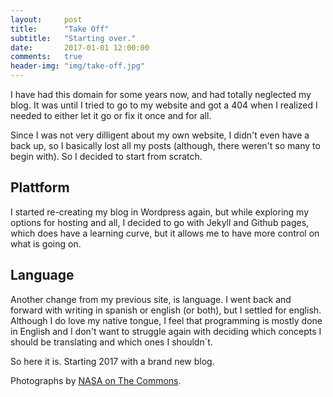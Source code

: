 ```yaml
---
layout:     post
title:      "Take Off"
subtitle:   "Starting over."
date:       2017-01-01 12:00:00
comments:   true
header-img: "img/take-off.jpg"
---
```


I have had this domain for some years now, and had totally neglected my blog. It was until I tried to go to my website and got a 404 when I realized I needed to either let it go or fix it once and for all.

Since I was not very dilligent about my own website, I didn't even have a back up, so I basically lost all my posts (although, there weren't so many to begin with). So I decided to start from scratch.

<h2 class="section-heading">Plattform</h2>

I started re-creating my blog in Wordpress again, but while exploring my options for hosting and all, I decided to go with Jekyll and  Github pages, which does have a learning curve, but it allows me to have more control on what is going on.

<h2 class="section-heading">Language</h2>

Another change from my previous site, is language. I went back and forward with writing in spanish or english (or both), but I settled for english. Although I do love my native tongue, I feel that programming is mostly done in English and I don't want to struggle again with deciding which concepts I should be translating and which ones I shouldn´t.

So here it is. Starting 2017 with a brand new blog.

Photographs by [NASA on The Commons](https://www.flickr.com/photos/nasacommons/).